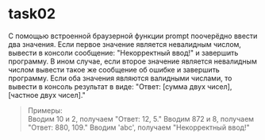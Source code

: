 # task02

С помощью встроенной браузерной функции prompt поочерёдно ввести два значения. Если первое значение является невалидным числом, вывести в консоли сообщение: "Некорректный ввод!" и завершить программу. В ином случае, если второе значение является невалидным числом вывести такое же сообщение об ошибке и завершить программу. Если оба значения являются валидными числами, то вывести в консоль результат в виде: "Ответ: [сумма двух чисел], [частное двух чисел]."
> Примеры:  
> Вводим 10 и 2, получаем "Ответ: 12, 5."
> Вводим 872 и 8, получаем "Ответ: 880, 109."
> Вводим 'abc', получаем "Некорректный ввод!"
